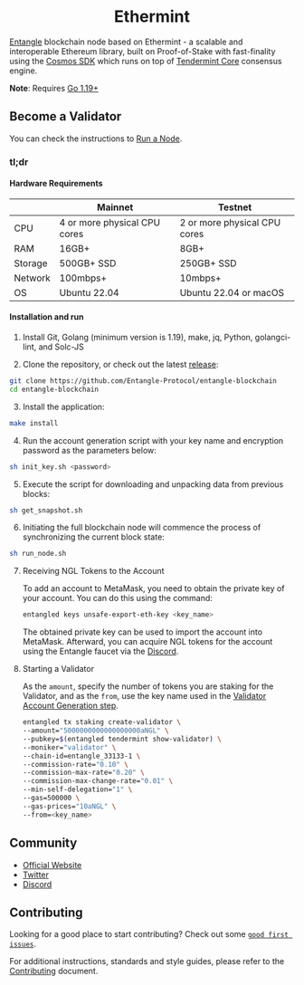 <!--
parent:
  order: false
-->

<div align="center">
  <h1> Ethermint </h1>
</div>

[Entangle](https://www.entangle.fi/) blockchain node based on Ethermint - a scalable and interoperable Ethereum library, built on Proof-of-Stake with fast-finality using the [Cosmos SDK](https://github.com/cosmos/cosmos-sdk/) which runs on top of [Tendermint Core](https://github.com/tendermint/tendermint) consensus engine.

**Note**: Requires [Go 1.19+](https://golang.org/dl/)

## Become a Validator

You can check the instructions to [Run a Node](https://entangle-protocol.gitbook.io/welcome/getting-started/infrastructure-guides/run-a-validator-node).

### tl;dr

#### Hardware Requirements

|         | Mainnet                      | Testnet                      |
|---------| -----------                  | -----------                  |
| CPU     | 4 or more physical CPU cores | 2 or more physical CPU cores |
| RAM     | 16GB+                        | 8GB+                         |
| Storage | 500GB+ SSD                   | 250GB+ SSD                   |
| Network | 100mbps+                     | 10mbps+                      |
| OS      | Ubuntu 22.04                 | Ubuntu 22.04 or macOS        |

#### Installation and run

1. Install Git, Golang (minimum version is 1.19), make, jq, Python, golangci-lint, and Solc-JS

2. Clone the repository, or check out the latest [release](https://github.com/Entangle-Protocol/entangle-blockchain/releases):

```bash
git clone https://github.com/Entangle-Protocol/entangle-blockchain
cd entangle-blockchain
```

3. Install the application:

```bash
make install
```

4. <p id="item4">Run the account generation script with your key name and encryption password as the parameters below:</p>

```bash
sh init_key.sh <password>
```

5. Execute the script for downloading and unpacking data from previous blocks:

```bash
sh get_snapshot.sh
```

6. Initiating the full blockchain node will commence the process of synchronizing the current block state:

```bash
sh run_node.sh
```

7. Receiving NGL Tokens to the Account

    To add an account to MetaMask, you need to obtain the private key of your account. You can do this using the command:

    ```bash
    entangled keys unsafe-export-eth-key <key_name>
    ```

    The obtained private key can be used to import the account into MetaMask. Afterward, you can acquire NGL tokens for the account using the Entangle faucet via the [Discord](https://discord.com/invite/entanglefi).

8. Starting a Validator
    
    As the `amount`, specify the number of tokens you are staking for the Validator, and as the `from`, use the key name used in the [Validator Account Generation step](#item4).

    ```bash
    entangled tx staking create-validator \
    --amount="5000000000000000000aNGL" \
    --pubkey=$(entangled tendermint show-validator) \
    --moniker="validator" \
    --chain-id=entangle_33133-1 \
    --commission-rate="0.10" \
    --commission-max-rate="0.20" \
    --commission-max-change-rate="0.01" \
    --min-self-delegation="1" \
    --gas=500000 \
    --gas-prices="10aNGL" \
    --from=<key_name>
    ```

## Community

- [Official Website](https://www.entangle.fi/)
- [Twitter](https://twitter.com/Entanglefi)
- [Discord](https://discord.com/invite/entanglefi)

## Contributing

Looking for a good place to start contributing? Check out some [`good first issues`](https://github.com/Entangle-Protocol/entangle-blockchain/issues?q=is%3Aopen+is%3Aissue+label%3A%22good+first+issue%22).

For additional instructions, standards and style guides, please refer to the [Contributing](./CONTRIBUTING.md) document.
